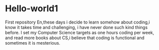 # Hello-world1
First repository
En,these days i decide to learn somehow about coding,i know it takes time and challenging, i have never done such kind things before.
I set my Computer Science targets as one hours coding per week, and read more books about CS,i believe that coding is functional and sometimes it is mesterious.
